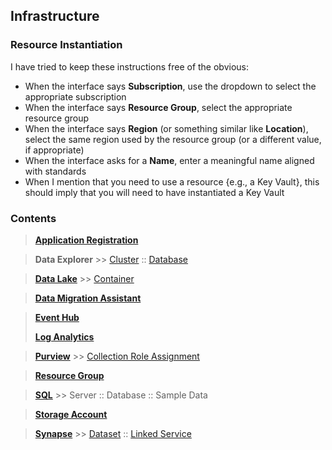 ## Infrastructure

### Resource Instantiation

I have tried to keep these instructions free of the obvious:

* When the interface says **Subscription**, use the dropdown to select the appropriate subscription
* When the interface says **Resource Group**, select the appropriate resource group
* When the interface says **Region** (or something similar like **Location**), select the same region used by the resource group (or a different value, if appropriate)
* When the interface asks for a **Name**, enter a meaningful name aligned with standards
* When I mention that you need to use a resource {e.g., a Key Vault}, this should imply that you will need to have instantiated a Key Vault

### Contents

> [**Application Registration**](Infrastructure_ApplicationRegistration.md)

> **Data Explorer** >> [Cluster](Infrastructure_DataExplorer_Cluster.md) :: [Database](Infrastructure_DataExplorer_Database.md)

> [**Data Lake**](Infrastructure_DataLake.md) >> [Container](Infrastructure_DataLake_Container.md)

> [**Data Migration Assistant**](https://www.microsoft.com/en-us/download/details.aspx?id=53595)

> [**Event Hub**](Infrastructure_EventHub.md)
> 
> [**Log Analytics**](Infrastructure_LogAnalytics.md)

> [**Purview**](Infrastructure_Purview.md) >> [Collection Role Assignment](Infrastructure_Purview_CollectionRoleAssignment.md)

> [**Resource Group**](Infrastructure_ResourceGroup.md)

> [**SQL**](Infrastructure_SQL.md) >> Server :: Database :: Sample Data

> [**Storage Account**](Infrastructure_StorageAccount.md)

> [**Synapse**](Infrastructure_Synapse.md) >> [Dataset](Infrastructure_Synapse_Dataset.md) :: [Linked Service](Infrastructure_Synapse_LinkedService.md)

